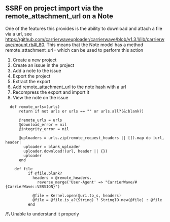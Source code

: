 ## SSRF on project import via the remote_attachment_url on a Note

One of the features this provides is the ability to download and attach a file via a url, see https://github.com/carrierwaveuploader/carrierwave/blob/v1.3.1/lib/carrierwave/mount.rb#L80. This means that the Note model has a method remote_attachment_url= which can be used to perform this action

1. Create a new project
2. Create an issue in the project
3. Add a note to the issue
4. Export the project
5. Extract the export
6. Add remote_attachment_url to the note hash with a url
7. Recompress the export and import it
8. View the note on the issue

```
  def remote_urls=(urls)
      return if not urls or urls == "" or urls.all?(&:blank?)

      @remote_urls = urls
      @download_error = nil
      @integrity_error = nil

      @uploaders = urls.zip(remote_request_headers || []).map do |url, header|
        uploader = blank_uploader
        uploader.download!(url, header || {})
        uploader
      end
```

```
    def file
          if @file.blank?
            headers = @remote_headers.
              reverse_merge('User-Agent' => "CarrierWave/#{CarrierWave::VERSION}")

            @file = Kernel.open(@uri.to_s, headers)
            @file = @file.is_a?(String) ? StringIO.new(@file) : @file
          end
```



/!\ Unable to understand it properly
